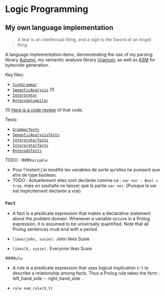 # Logic Programming
## My own language implementation


> A tear is an intellectual thing, and a sigh is the Sword of an Angel King.

A language implementation demo, demonstrating the use of my parsing library [Autumn], my semantic
analysis library [Uranium], as well as [ASM] for bytecode generation.

[Autumn]: https://github.com/norswap/autumn
[Uranium]: https://github.com/norswap/uranium
[ASM]: https://asm.ow2.io/

Key files:
- [`SighGrammar`](/src/norswap/logic/SighGrammar.java)
- [`SemanticAnalysis`](/src/norswap/logic/SemanticAnalysis.java) (1)
- [`Interpreter`](/src/norswap/logic/interpreter/Interpreter.java)
- [`BytecodeCompiler`](/src/norswap/logic/bytecode/BytecodeCompiler.java)

(1) [Here is a code review][review] of that code.

[review]: https://www.youtube.com/watch?v=AgnVQWw-4gk&list=PLOech0kWpH8-njQpmSNGSiQBPUvl8v3IM

Tests:
- [`GrammarTests`](/test/GrammarTests.java)
- [`SemanticAnalysisTests`](/test/SemanticAnalysisTests.java)
- [`InterpreterTests`](/test/InterpreterTests.java)
- [`InterpreterTests`](/test/InterpreterTests.java)
- [`BytecodeTests`](/test/BytecodeTests.java)

TODO :
 ###`Variable` 

- Pour l'instant j'ai modifié les variables de sorte qu'elles ne puissent que etre de type boolean.
- TODO : Actuellement elles sont declarée comme ca : `var nor : Bool = true`, mais on souhaite ne laisser que la partie `var nor`. (Puisque la var est implicitement declarée a vrai)

### `Fact` 
- A fact is a predicate expression that makes a declarative statement about the problem domain. Whenever a variable occurs in a Prolog expression, it is assumed to be universally quantified. Note that all Prolog sentences must end with a period.

- `likes(john, susie).`                   John likes Susie

- `likes(X, susie).`                      Everyone likes Susie

###`Rule`
- A rule is a predicate expression that uses logical implication (:-) to describe a relationship among facts. 
Thus a Prolog rule takes the form : left_hand_side :- right_hand_side .

- `rule nom_rule(X,Y)`